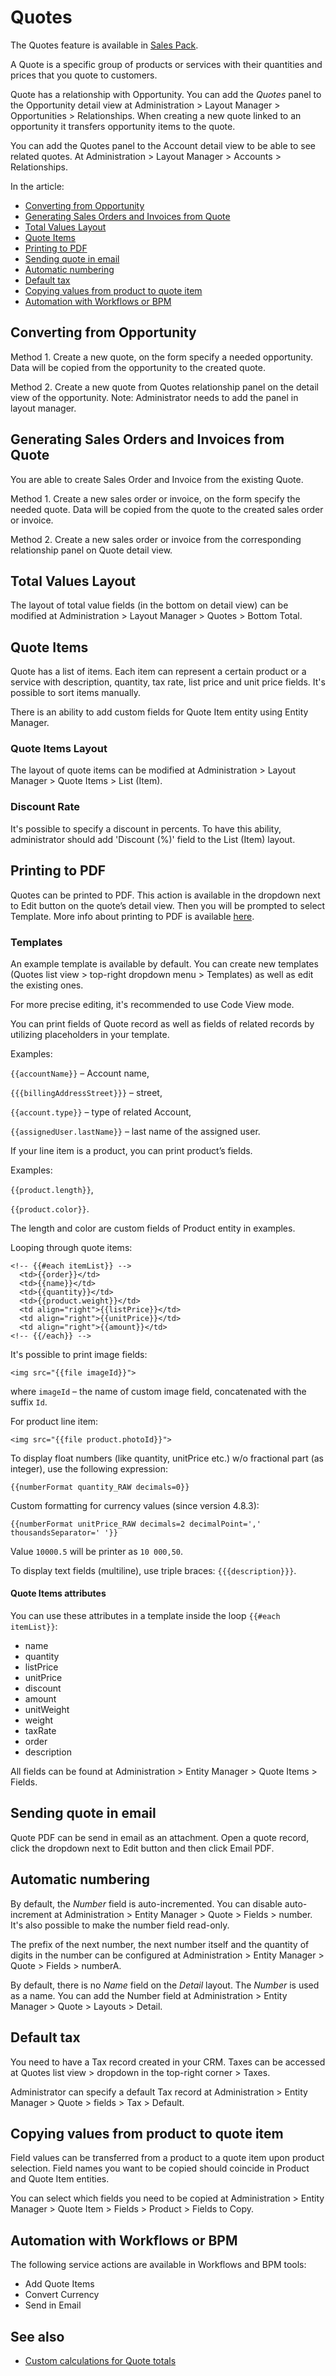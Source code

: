 # Quotes

The Quotes feature is available in [Sales Pack](https://www.espocrm.com/extensions/sales-pack/).

A Quote is a specific group of products or services with their quantities and prices that you quote to customers.

Quote has a relationship with Opportunity. You can add the *Quotes* panel to the Opportunity detail view at Administration > Layout Manager > Opportunities > Relationships. When creating a new quote linked to an opportunity it transfers opportunity items to the quote.

You can add the Quotes panel to the Account detail view to be able to see related quotes. At Administration > Layout Manager > Accounts > Relationships.

In the article:

* [Converting from Opportunity](#converting-from-opportunity)
* [Generating Sales Orders and Invoices from Quote](#generating-sales-orders-and-invoices-from-quote)
* [Total Values Layout](#total-values-layout)
* [Quote Items](#quote-items)
* [Printing to PDF](#printing-to-pdf)
* [Sending quote in email](#sending-quote-in-email)
* [Automatic numbering](#automatic-numbering)
* [Default tax](#default-tax)
* [Copying values from product to quote item](#copying-values-from-product-to-quote-item)
* [Automation with Workflows or BPM](#automation-with-workflows-or-bpm)

## Converting from Opportunity

Method 1. Create a new quote, on the form specify a needed opportunity. Data will be copied from the opportunity to the created quote.

Method 2. Create a new quote from Quotes relationship panel on the detail view of the opportunity. Note: Administrator needs to add the panel in layout manager.

## Generating Sales Orders and Invoices from Quote

You are able to create Sales Order and Invoice from the existing Quote.

Method 1. Create a new sales order or invoice, on the form specify the needed quote. Data will be copied from the quote to the created sales order or invoice.

Method 2. Create a new sales order or invoice from the corresponding relationship panel on Quote detail view.

## Total Values Layout

The layout of total value fields (in the bottom on detail view) can be modified at Administration > Layout Manager > Quotes > Bottom Total.

## Quote Items

Quote has a list of items. Each item can represent a certain product or a service with description, quantity, tax rate, list price and unit price fields. It's possible to sort items manually.

There is an ability to add custom fields for Quote Item entity using Entity Manager.

### Quote Items Layout

The layout of quote items can be modified at Administration > Layout Manager > Quote Items > List (Item).

### Discount Rate

It's possible to specify a discount in percents. To have this ability, administrator should add 'Discount (%)' field to the List (Item) layout.

## Printing to PDF

Quotes can be printed to PDF. This action is available in the dropdown next to Edit button on the quote’s detail view. Then you will be prompted to select Template. More info about printing to PDF is available [here](printing-to-pdf.md).

### Templates

An example template is available by default. You can create new templates (Quotes list view > top-right dropdown menu > Templates) as well as edit the existing ones.

For more precise editing, it's recommended to use Code View mode.

You can print fields of Quote record as well as fields of related records by utilizing placeholders in your template.

Examples:

`{{accountName}}` – Account name,

`{{{billingAddressStreet}}}` – street,

`{{account.type}}` – type of related Account,

`{{assignedUser.lastName}}` – last name of the assigned user.

If your line item is a product, you can print product’s fields.

Examples:

`{{product.length}}`,

`{{product.color}}`.

The length and color are custom fields of Product entity in examples.

Looping through quote items:

```
<!-- {{#each itemList}} -->
  <td>{{order}}</td>
  <td>{{name}}</td>
  <td>{{quantity}}</td>
  <td>{{product.weight}}</td>
  <td align="right">{{listPrice}}</td>
  <td align="right">{{unitPrice}}</td>
  <td align="right">{{amount}}</td>
<!-- {{/each}} -->
```

It's possible to print image fields:

```
<img src="{{file imageId}}">
```
where `imageId` – the name of custom image field, concatenated with the suffix `Id`.

For product line item:
```
<img src="{{file product.photoId}}">
```

To display float numbers (like quantity, unitPrice etc.) w/o fractional part (as integer), use the following expression:
```
{{numberFormat quantity_RAW decimals=0}}
```

Custom formatting for currency values (since version 4.8.3):
```
{{numberFormat unitPrice_RAW decimals=2 decimalPoint=',' thousandsSeparator=' '}}
```
Value `10000.5` will be printer as `10 000,50`.

To display text fields (multiline), use triple braces: `{{{description}}}`.

#### Quote Items attributes

You can use these attributes in a template inside the loop `{{#each itemList}}`:

* name
* quantity
* listPrice
* unitPrice
* discount
* amount
* unitWeight
* weight
* taxRate
* order
* description

All fields can be found at Administration > Entity Manager > Quote Items > Fields.


## Sending quote in email

Quote PDF can be send in email as an attachment. Open a quote record, click the dropdown next to Edit button and then click Email PDF.

## Automatic numbering

By default, the *Number* field is auto-incremented. You can disable auto-increment at Administration > Entity Manager > Quote > Fields > number. It's also possible to make the number field read-only.

The prefix of the next number, the next number itself and the quantity of digits in the number can be configured at Administration > Entity Manager > Quote > Fields > numberA.

By default, there is no *Name* field on the *Detail* layout. The *Number* is used as a name. You can add the Number field at Administration > Entity Manager > Quote > Layouts > Detail.

## Default tax

You need to have a Tax record created in your CRM. Taxes can be accessed at Quotes list view > dropdown in the top-right corner > Taxes.

Administrator can specify a default Tax record at Administration > Entity Manager > Quote > fields > Tax > Default.

## Copying values from product to quote item

Field values can be transferred from a product to a quote item upon product selection. Field names you want to be copied should coincide in Product and Quote Item entities.

You can select which fields you need to be copied at Administration > Entity Manager > Quote Item > Fields > Product > Fields to Copy.

## Automation with Workflows or BPM

The following service actions are available in Workflows and BPM tools:

* Add Quote Items
* Convert Currency
* Send in Email

## See also

* [Custom calculations for Quote totals](../development/quote-custom-calculations.md)

